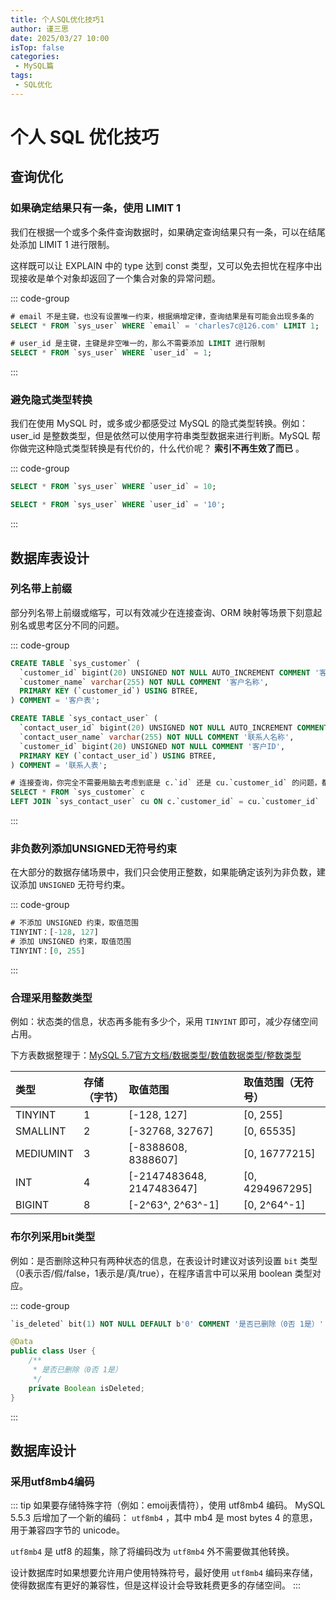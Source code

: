 ```yaml
---
title: 个人SQL优化技巧1
author: 谨三思
date: 2025/03/27 10:00
isTop: false
categories:
 - MySQL篇
tags:
 - SQL优化
---
```


# 个人 SQL 优化技巧 <Badge text="持续更新" type="warning" />

<!-- more -->

## 查询优化

### 如果确定结果只有一条，使用 LIMIT 1 <Badge text="建议" />

我们在根据一个或多个条件查询数据时，如果确定查询结果只有一条，可以在结尾处添加 LIMIT 1 进行限制。

这样既可以让 EXPLAIN 中的 type 达到 const 类型，又可以免去担忧在程序中出现接收是单个对象却返回了一个集合对象的异常问题。

::: code-group
```sql [正例]
# email 不是主键，也没有设置唯一约束，根据熵增定律，查询结果是有可能会出现多条的
SELECT * FROM `sys_user` WHERE `email` = 'charles7c@126.com' LIMIT 1;
```

```sql [反例]
# user_id 是主键，主键是非空唯一的，那么不需要添加 LIMIT 进行限制
SELECT * FROM `sys_user` WHERE `user_id` = 1;
```
:::

### 避免隐式类型转换 <Badge text="强制" type="danger" />

我们在使用 MySQL 时，或多或少都感受过 MySQL 的隐式类型转换。例如：user_id 是整数类型，但是依然可以使用字符串类型数据来进行判断。MySQL 帮你做完这种隐式类型转换是有代价的，什么代价呢？ **索引不再生效了而已** 。

::: code-group
```sql [正例]
SELECT * FROM `sys_user` WHERE `user_id` = 10;
```

```sql [反例]
SELECT * FROM `sys_user` WHERE `user_id` = '10';
```
:::

## 数据库表设计

### 列名带上前缀 <Badge text="建议" />

部分列名带上前缀或缩写，可以有效减少在连接查询、ORM 映射等场景下刻意起别名或思考区分不同的问题。

::: code-group
```sql [正例]
CREATE TABLE `sys_customer` (
  `customer_id` bigint(20) UNSIGNED NOT NULL AUTO_INCREMENT COMMENT '客户ID',
  `customer_name` varchar(255) NOT NULL COMMENT '客户名称',
  PRIMARY KEY (`customer_id`) USING BTREE,
) COMMENT = '客户表';

CREATE TABLE `sys_contact_user` (
  `contact_user_id` bigint(20) UNSIGNED NOT NULL AUTO_INCREMENT COMMENT '联系人ID',
  `contact_user_name` varchar(255) NOT NULL COMMENT '联系人名称',
  `customer_id` bigint(20) UNSIGNED NOT NULL COMMENT '客户ID',
  PRIMARY KEY (`contact_user_id`) USING BTREE,
) COMMENT = '联系人表';

# 连接查询，你完全不需要用脑去考虑到底是 c.`id` 还是 cu.`customer_id` 的问题，都是 `customer_id`
SELECT * FROM `sys_customer` c 
LEFT JOIN `sys_contact_user` cu ON c.`customer_id` = cu.`customer_id`
```
:::

### 非负数列添加UNSIGNED无符号约束 <Badge text="建议" />

在大部分的数据存储场景中，我们只会使用正整数，如果能确定该列为非负数，建议添加 `UNSIGNED` 无符号约束。

::: code-group
```sql [正例]
# 不添加 UNSIGNED 约束，取值范围
TINYINT：[-128, 127]
# 添加 UNSIGNED 约束，取值范围
TINYINT：[0, 255]
```
:::

### 合理采用整数类型 <Badge text="建议" />

例如：状态类的信息，状态再多能有多少个，采用 `TINYINT` 即可，减少存储空间占用。

下方表数据整理于：[MySQL 5.7官方文档/数据类型/数值数据类型/整数类型](https://dev.mysql.com/doc/refman/5.7/en/integer-types.html)

| 类型      | 存储（字节） | 取值范围                  | 取值范围（无符号） |
| :-------- | :----------- | :------------------------ | :----------------- |
| TINYINT   | 1            | [-128, 127]               | [0, 255]           |
| SMALLINT  | 2            | [-32768, 32767]           | [0, 65535]         |
| MEDIUMINT | 3            | [-8388608, 8388607]       | [0, 16777215]      |
| INT       | 4            | [-2147483648, 2147483647] | [0, 4294967295]    |
| BIGINT    | 8            | [-2^63^, 2^63^-1]         | [0, 2^64^-1]       |

### 布尔列采用bit类型 <Badge text="建议" />

例如：是否删除这种只有两种状态的信息，在表设计时建议对该列设置 `bit` 类型（0表示否/假/false，1表示是/真/true），在程序语言中可以采用 boolean 类型对应。

::: code-group
```sql [SQL]
`is_deleted` bit(1) NOT NULL DEFAULT b'0' COMMENT '是否已删除（0否 1是）'
```

```java [Java]
@Data
public class User {
    /**
     * 是否已删除（0否 1是）
     */
    private Boolean isDeleted;
}
```
:::

## 数据库设计

### 采用utf8mb4编码 <Badge text="建议" />

::: tip 如果要存储特殊字符（例如：emoij表情符），使用 utf8mb4 编码。
MySQL 5.5.3 后增加了一个新的编码： `utf8mb4` ，其中 mb4 是 most bytes 4 的意思，用于兼容四字节的 unicode。  

`utf8mb4` 是 utf8 的超集，除了将编码改为 `utf8mb4` 外不需要做其他转换。  

设计数据库时如果想要允许用户使用特殊符号，最好使用 `utf8mb4` 编码来存储，使得数据库有更好的兼容性，但是这样设计会导致耗费更多的存储空间。
:::




